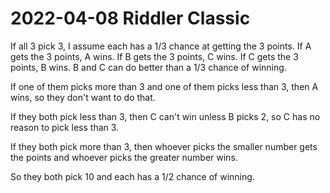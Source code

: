 2022-04-08 Riddler Classic
==========================
If all 3 pick 3, I assume each has a 1/3 chance at getting the 3 points.
If A gets the 3 points, A wins.  If B gets the 3 points, C wins.  If C
gets the 3 points, B wins.  B and C can do better than a 1/3 chance of winning.

If one of them picks more than 3 and one of them picks less than 3, then A
wins, so they don't want to do that.

If they both pick less than 3, then C can't win unless B picks 2, so C
has no reason to pick less than 3.

If they both pick more than 3, then whoever picks the smaller number gets
the points and whoever picks the greater number wins.

So they both pick 10 and each has a 1/2 chance of winning.
